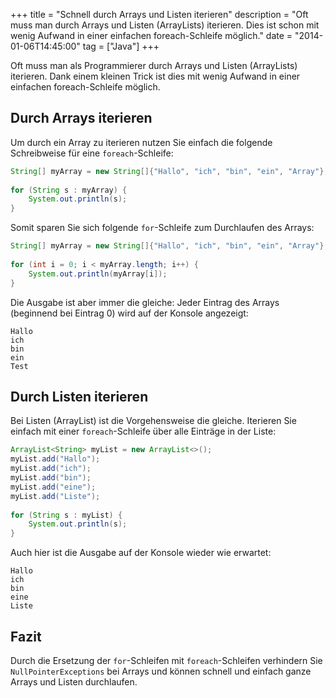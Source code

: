 +++
title       = "Schnell durch Arrays und Listen iterieren"
description = "Oft muss man durch Arrays und Listen (ArrayLists) iterieren. Dies ist schon mit wenig Aufwand in einer einfachen foreach-Schleife möglich."
date        = "2014-01-06T14:45:00"
tag         = ["Java"]
+++

Oft muss man als Programmierer durch Arrays und Listen (ArrayLists) iterieren. Dank einem kleinen Trick ist dies mit wenig Aufwand in einer einfachen foreach-Schleife möglich.

<!--more-->

## Durch Arrays iterieren
Um durch ein Array zu iterieren nutzen Sie einfach die folgende Schreibweise für eine `foreach`-Schleife:
```java
String[] myArray = new String[]{"Hallo", "ich", "bin", "ein", "Array"};
 
for (String s : myArray) {
    System.out.println(s);
}
```

Somit sparen Sie sich folgende `for`-Schleife zum Durchlaufen des Arrays:
```java
String[] myArray = new String[]{"Hallo", "ich", "bin", "ein", "Array"};
 
for (int i = 0; i < myArray.length; i++) {
    System.out.println(myArray[i]);
}
```

Die Ausgabe ist aber immer die gleiche: Jeder Eintrag des Arrays (beginnend bei Eintrag 0) wird auf der Konsole angezeigt:
```
Hallo
ich
bin
ein
Test
```

## Durch Listen iterieren
Bei Listen (ArrayList) ist die Vorgehensweise die gleiche. Iterieren Sie einfach mit einer `foreach`-Schleife über alle Einträge in der Liste:
```java
ArrayList<String> myList = new ArrayList<>();
myList.add("Hallo");
myList.add("ich");
myList.add("bin");
myList.add("eine");
myList.add("Liste");
 
for (String s : myList) {
    System.out.println(s);
}
```

Auch hier ist die Ausgabe auf der Konsole wieder wie erwartet:
```
Hallo
ich
bin
eine
Liste
```

## Fazit
Durch die Ersetzung der `for`-Schleifen mit `foreach`-Schleifen verhindern Sie `NullPointerExceptions` bei Arrays und können schnell und einfach ganze Arrays und Listen durchlaufen.